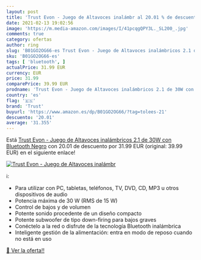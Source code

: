 ```yaml
---
layout: post
title: 'Trust Evon - Juego de Altavoces inalámbr al 20.01 % de descuento'
date: 2021-02-13 19:02:56
image: 'https://m.media-amazon.com/images/I/41pcqgQPY3L._SL200_.jpg'
comments: true
category: ofertas
author: ring
slug: 'B01GO2OG66-es Trust Evon - Juego de Altavoces inalámbricos 2.1 de 30W...'
sku: 'B01GO2OG66-es'
tags: [ 'bluetooth', ]
actualPrice: 31.99 EUR
currency: EUR
price: 31.99
comparePrice: 39.99 EUR
prodname: 'Trust Evon - Juego de Altavoces inalámbricos 2.1 de 30W con Bluetooth  Negro'
country: 'es'
flag: '🇪🇸'
brand: 'Trust'
buyurl: 'https://www.amazon.es/dp/B01GO2OG66/?tag=tolees-21'
descuento: '20.01'
average: '31.355'
---
```


Está [Trust Evon - Juego de Altavoces inalámbricos 2.1 de 30W con Bluetooth  Negro](https://www.amazon.es/dp/B01GO2OG66/?tag=tolees-21) con 20.01 de descuento por 31.99 EUR (original: 39.99 EUR) en el siguiente enlace!

[![Trust Evon - Juego de Altavoces inalámbr](https://m.media-amazon.com/images/I/41pcqgQPY3L._SL200_.jpg)](https://www.amazon.es/dp/B01GO2OG66/?tag=tolees-21)

ℹ️:

- Para utilizar con PC, tabletas, teléfonos, TV, DVD, CD, MP3 u otros dispositivos de audio
- Potencia máxima de 30 W (RMS de 15 W)
- Control de bajos y de volumen
- Potente sonido procedente de un diseño compacto
- Potente subwoofer de tipo down-firing para bajos graves
- Conéctelo a la red o disfrute de la tecnología Bluetooth inalámbrica
- Inteligente gestión de la alimentación: entra en modo de reposo cuando no está en uso

[🛒 Ver la oferta!!](https://www.amazon.es/dp/B01GO2OG66/?tag=tolees-21)

